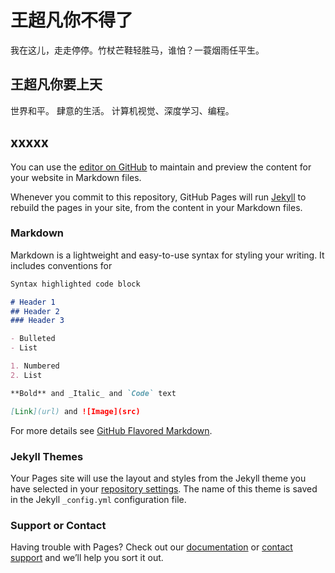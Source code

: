 # 王超凡你不得了

我在这儿，走走停停。竹杖芒鞋轻胜马，谁怕？一蓑烟雨任平生。

## 王超凡你要上天

世界和平。
肆意的生活。
计算机视觉、深度学习、编程。

## xxxxx

You can use the [editor on GitHub](https://github.com/hxiaozhi93/hxiaozhi93.github.io/edit/master/README.md) to maintain and preview the content for your website in Markdown files.

Whenever you commit to this repository, GitHub Pages will run [Jekyll](https://jekyllrb.com/) to rebuild the pages in your site, from the content in your Markdown files.

### Markdown

Markdown is a lightweight and easy-to-use syntax for styling your writing. It includes conventions for

```markdown
Syntax highlighted code block

# Header 1
## Header 2
### Header 3

- Bulleted
- List

1. Numbered
2. List

**Bold** and _Italic_ and `Code` text

[Link](url) and ![Image](src)
```

For more details see [GitHub Flavored Markdown](https://guides.github.com/features/mastering-markdown/).

### Jekyll Themes

Your Pages site will use the layout and styles from the Jekyll theme you have selected in your [repository settings](https://github.com/hxiaozhi93/hxiaozhi93.github.io/settings). The name of this theme is saved in the Jekyll `_config.yml` configuration file.

### Support or Contact

Having trouble with Pages? Check out our [documentation](https://help.github.com/categories/github-pages-basics/) or [contact support](https://github.com/contact) and we’ll help you sort it out.
